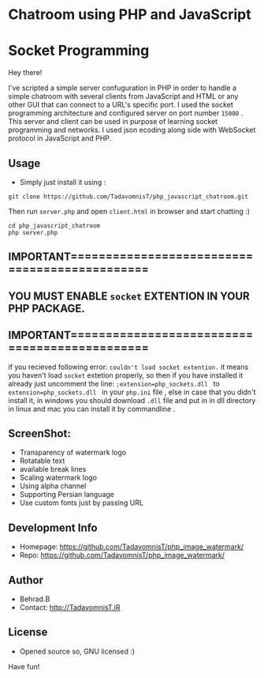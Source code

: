 # Chatroom using PHP and JavaScript
# Socket Programming

Hey there!

I've scripted a simple server confuguration in PHP in order to handle a simple chatroom with several clients from JavaScript and HTML or any other GUI that can connect to a URL's specific port.
I used the socket programming architecture and configured server on port number ```15000``` .
This server and client can be used in purpose of learning socket programming and networks.
I used json ecoding along side with WebSocket protocol in JavaScript and PHP.

## Usage
* Simply just install it using :
```
git clone https://github.com/TadavomnisT/php_javascript_chatroom.git
```
Then run `server.php` and open `client.html` in browser and start chatting :)

```
cd php_javascript_chatroom
php server.php
```

## IMPORTANT==============================================
## YOU MUST ENABLE `socket` EXTENTION IN YOUR PHP PACKAGE.
## IMPORTANT==============================================
if you recieved following error:
`couldn't load socket extention.`
it means you haven't load `socket` extetion properly, so then if you have installed it already just uncomment the line:
`;extension=php_sockets.dll ` to `extension=php_sockets.dll `
in your `php.ini` file , else in case that you didn't install it, in windows you should download `.dll` file and put in in dll directory in linux and mac you can install it by commandline .

## ScreenShot:
* Transparency of watermark logo
* Rotatable text
* available break lines
* Scaling watermark logo
* Using alpha channel
* Supporting Persian language
* Use custom fonts just by passing URL
 


## Development Info
* Homepage: https://github.com/TadavomnisT/php_image_watermark/
* Repo: https://github.com/TadavomnisT/php_image_watermark/

## Author
* Behrad.B
* Contact: http://TadavomnisT.iR

## License
* Opened source so, GNU licensed :)

Have fun!
